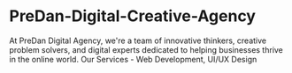 # PreDan-Digital-Creative-Agency
 At PreDan Digital Agency, we're a team of innovative thinkers, creative problem solvers, and digital experts dedicated to helping businesses thrive in the online world. Our Services - Web Development, UI/UX Design

